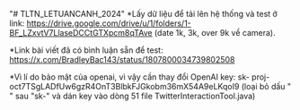 "# TLTN_LETUANCANH_2024" 
*Lấy dữ liệu để tải lên hệ thống và test ở link: https://drive.google.com/drive/u/1/folders/1-BF_LZxvtV7LlaseDCCtGTXpcm8qTAve (date 1k, 3k, over 9k về camera).

*Link bài viết đã có bình luận sẵn để test: https://x.com/BradleyBac143/status/1807800034739802508

*Vì lí do bảo mật của openai, vì vậy cần thay đổi OpenAI key: sk- proj-oct7TSgLADfUw6gzR4OnT3BlbkFJGkobm36mX54A9eLKqoI9 (loại bỏ dấu " " sau "sk-" và dán key vào dòng 51 file TwitterInteractionTool.java)